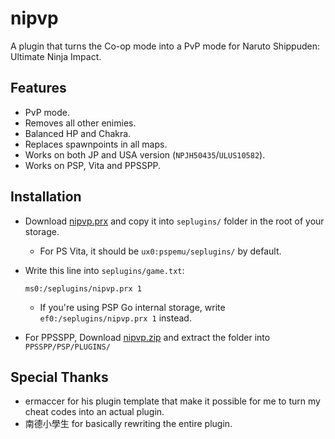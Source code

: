 # nipvp
A plugin that turns the Co-op mode into a PvP mode for Naruto Shippuden: Ultimate Ninja Impact.
## Features
- PvP mode.
- Removes all other enimies.
- Balanced HP and Chakra.
- Replaces spawnpoints in all maps.
- Works on both JP and USA version (`NPJH50435`/`ULUS10582`).
- Works on PSP, Vita and PPSSPP.
## Installation
- Download [nipvp.prx](https://github.com/CelloPoly314/nipvp/releases/latest/download/nipvp.prx) and copy it into `seplugins/` folder in the root of your storage.

  - For PS Vita, it should be `ux0:pspemu/seplugins/` by default.

  
- Write this line into `seplugins/game.txt`:
  ```
  ms0:/seplugins/nipvp.prx 1
  ```
  - If you're using PSP Go internal storage, write `ef0:/seplugins/nipvp.prx 1` instead.

- For PPSSPP, Download [nipvp.zip](https://github.com/CelloPoly314/nipvp/releases/latest/download/nipvp.zip) and extract the folder into `PPSSPP/PSP/PLUGINS/`

## Special Thanks
- ermaccer for his plugin template that make it possible for me to turn my cheat codes into an actual plugin.
- 南德小學生 for basically rewriting the entire plugin.